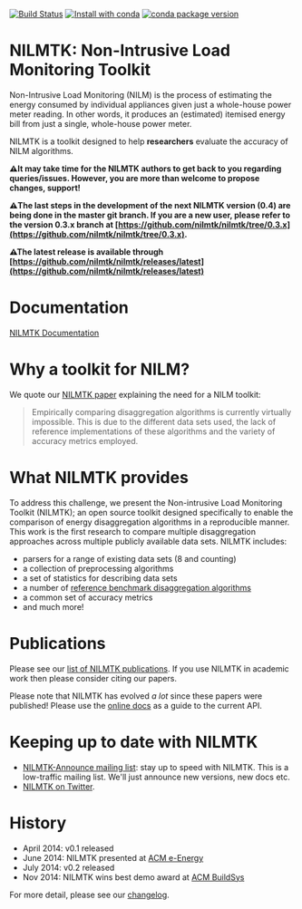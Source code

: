 [![Build Status](https://travis-ci.org/nilmtk/nilmtk.svg?branch=master)](https://travis-ci.org/nilmtk/nilmtk) [![Install with conda](https://anaconda.org/nilmtk/nilmtk/badges/installer/conda.svg)](https://anaconda.org/nilmtk/nilmtk) [![conda package version](https://anaconda.org/nilmtk/nilmtk/badges/version.svg)](https://anaconda.org/nilmtk/nilmtk)

# NILMTK: Non-Intrusive Load Monitoring Toolkit

Non-Intrusive Load Monitoring (NILM) is the process of estimating the
energy consumed by individual appliances given just a whole-house
power meter reading.  In other words, it produces an (estimated)
itemised energy bill from just a single, whole-house power meter.

NILMTK is a toolkit designed to help **researchers** evaluate the accuracy of NILM algorithms. 

**⚠️It may take time for the NILMTK authors to get back to you regarding queries/issues. However, you are more than welcome to propose changes, support!** 

**⚠️The last steps in the development of the next NILMTK version (0.4) are being done in the master git branch. If you are a new user, please refer to the version 0.3.x branch at [https://github.com/nilmtk/nilmtk/tree/0.3.x](https://github.com/nilmtk/nilmtk/tree/0.3.x).**

**⚠The latest release is available through [https://github.com/nilmtk/nilmtk/releases/latest](https://github.com/nilmtk/nilmtk/releases/latest)**


# Documentation

[NILMTK Documentation](https://github.com/nilmtk/nilmtk/tree/master/docs/manual)

# Why a toolkit for NILM?

We quote our [NILMTK paper](http://arxiv.org/pdf/1404.3878v1.pdf)
explaining the need for a NILM toolkit:

  > Empirically comparing disaggregation algorithms is currently
  > virtually impossible. This is due to the different data sets used,
  > the lack of reference implementations of these algorithms and the
  > variety of accuracy metrics employed.


# What NILMTK provides

To address this challenge, we present the Non-intrusive Load Monitoring
Toolkit (NILMTK); an open source toolkit designed specifically to enable
the comparison of energy disaggregation algorithms in a reproducible
manner. This work is the first research to compare multiple
disaggregation approaches across multiple publicly available data sets.
NILMTK includes:

-  parsers for a range of existing data sets (8 and counting)
-  a collection of preprocessing algorithms
-  a set of statistics for describing data sets
-  a number of [reference benchmark disaggregation algorithms](https://github.com/nilmtk/nilmtk/wiki/NILM-Algorithms)
-  a common set of accuracy metrics
-  and much more!

# Publications

Please see our [list of NILMTK publications](http://nilmtk.github.io/#publications).  If you use NILMTK in academic work then please consider citing our papers.

Please note that NILMTK has evolved *a lot* since these papers were published! Please use the
[online docs](https://github.com/nilmtk/nilmtk/tree/master/docs/manual)
as a guide to the current API.


# Keeping up to date with NILMTK

* [NILMTK-Announce mailing list](https://groups.google.com/forum/#!forum/nilmtk-announce): stay up to speed with NILMTK.  This is a low-traffic mailing list.  We'll just announce new versions, new docs etc.
* [NILMTK on Twitter](https://twitter.com/nilmtk).


# History

* April 2014: v0.1 released
* June 2014: NILMTK presented at [ACM e-Energy](http://conferences.sigcomm.org/eenergy/2014/)
* July 2014: v0.2 released
* Nov 2014: NILMTK wins best demo award at [ACM BuildSys](http://www.buildsys.org/2014/)

For more detail, please see our [changelog](https://github.com/nilmtk/nilmtk/blob/master/docs/manual/development_guide/changelog.md).
